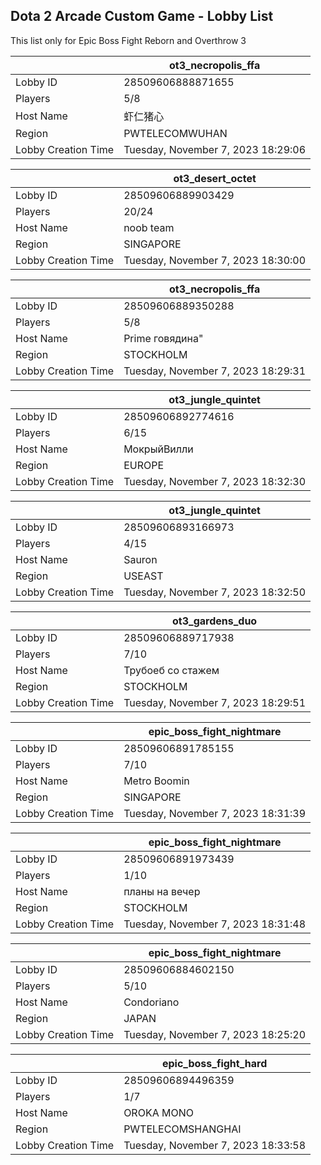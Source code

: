 ## Dota 2 Arcade Custom Game - Lobby List

This list only for Epic Boss Fight Reborn and Overthrow 3

|  | ot3_necropolis_ffa |
| ------ | ------ |
| Lobby ID | 28509606888871655 |
| Players | 5/8 |
| Host Name | 虾仁猪心 |
| Region | PWTELECOMWUHAN |
| Lobby Creation Time | Tuesday, November 7, 2023 18:29:06 |


|  | ot3_desert_octet |
| ------ | ------ |
| Lobby ID | 28509606889903429 |
| Players | 20/24 |
| Host Name | noob team |
| Region | SINGAPORE |
| Lobby Creation Time | Tuesday, November 7, 2023 18:30:00 |


|  | ot3_necropolis_ffa |
| ------ | ------ |
| Lobby ID | 28509606889350288 |
| Players | 5/8 |
| Host Name | Prime говядина" |
| Region | STOCKHOLM |
| Lobby Creation Time | Tuesday, November 7, 2023 18:29:31 |


|  | ot3_jungle_quintet |
| ------ | ------ |
| Lobby ID | 28509606892774616 |
| Players | 6/15 |
| Host Name | МокрыйВилли |
| Region | EUROPE |
| Lobby Creation Time | Tuesday, November 7, 2023 18:32:30 |


|  | ot3_jungle_quintet |
| ------ | ------ |
| Lobby ID | 28509606893166973 |
| Players | 4/15 |
| Host Name | Sauron |
| Region | USEAST |
| Lobby Creation Time | Tuesday, November 7, 2023 18:32:50 |


|  | ot3_gardens_duo |
| ------ | ------ |
| Lobby ID | 28509606889717938 |
| Players | 7/10 |
| Host Name | Трубоеб со стажем |
| Region | STOCKHOLM |
| Lobby Creation Time | Tuesday, November 7, 2023 18:29:51 |


|  | epic_boss_fight_nightmare |
| ------ | ------ |
| Lobby ID | 28509606891785155 |
| Players | 7/10 |
| Host Name | Metro Boomin |
| Region | SINGAPORE |
| Lobby Creation Time | Tuesday, November 7, 2023 18:31:39 |


|  | epic_boss_fight_nightmare |
| ------ | ------ |
| Lobby ID | 28509606891973439 |
| Players | 1/10 |
| Host Name | планы на вечер |
| Region | STOCKHOLM |
| Lobby Creation Time | Tuesday, November 7, 2023 18:31:48 |


|  | epic_boss_fight_nightmare |
| ------ | ------ |
| Lobby ID | 28509606884602150 |
| Players | 5/10 |
| Host Name | Condoriano |
| Region | JAPAN |
| Lobby Creation Time | Tuesday, November 7, 2023 18:25:20 |


|  | epic_boss_fight_hard |
| ------ | ------ |
| Lobby ID | 28509606894496359 |
| Players | 1/7 |
| Host Name | OROKA MONO |
| Region | PWTELECOMSHANGHAI |
| Lobby Creation Time | Tuesday, November 7, 2023 18:33:58 |


